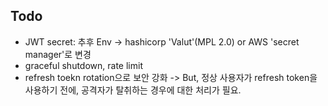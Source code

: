 



## Todo
- JWT secret: 추후 Env -> hashicorp 'Valut'(MPL 2.0) or AWS 'secret manager'로 변경
- graceful shutdown, rate limit
- refresh toekn rotation으로 보안 강화 -> But, 정상 사용자가 refresh token을 사용하기 전에, 공격자가 탈취하는 경우에 대한 처리가 필요.
